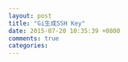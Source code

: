 ```yaml
---
layout: post
title: "Gi生成SSH Key"
date: 2015-07-20 10:35:39 +0800
comments: true
categories: 
---
```

